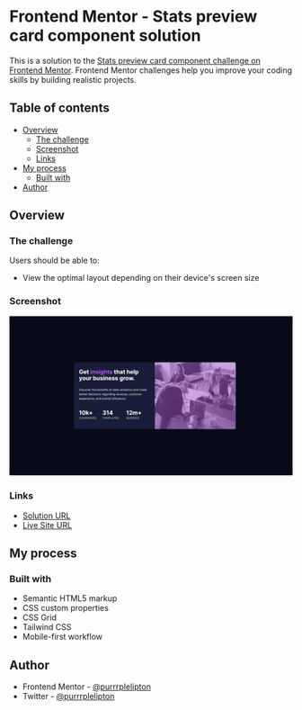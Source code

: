 # Frontend Mentor - Stats preview card component solution

This is a solution to the [Stats preview card component challenge on Frontend Mentor](https://www.frontendmentor.io/challenges/stats-preview-card-component-8JqbgoU62). Frontend Mentor challenges help you improve your coding skills by building realistic projects.

## Table of contents

- [Overview](#overview)
  - [The challenge](#the-challenge)
  - [Screenshot](#screenshot)
  - [Links](#links)
- [My process](#my-process)
  - [Built with](#built-with)
- [Author](#author)

## Overview

### The challenge

Users should be able to:

- View the optimal layout depending on their device's screen size

### Screenshot

![](./design/purrrplelipton_screenshot.jpg)

### Links

- [Solution URL](https://www.frontendmentor.io/solutions/responsive-statspreviewcardcomponent-with-tailwind-css-grid-QCasKVS1XR)
- [Live Site URL](https://purrrplelipton.github.io/stats-preview-card-component/)

## My process

### Built with

- Semantic HTML5 markup
- CSS custom properties
- CSS Grid
- Tailwind CSS
- Mobile-first workflow

## Author

- Frontend Mentor - [@purrrplelipton](https://www.frontendmentor.io/profile/purrrplelipton)
- Twitter - [@purrrplelipton](https://www.twitter.com/purrrplelipton)

